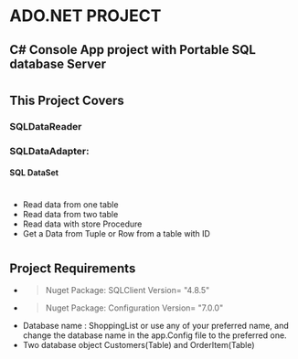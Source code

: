 # ADO.NET PROJECT

## C# Console App project with Portable SQL database Server

#

## This Project Covers

### SQLDataReader

### SQLDataAdapter:

#### SQL DataSet

#

- Read data from one table
- Read data from two table
- Read data with store Procedure
- Get a Data from Tuple or Row from a table with ID

#

## Project Requirements

- > Nuget Package: SQLClient Version= "4.8.5"
- > Nuget Package: Configuration Version= "7.0.0"
- Database name : ShoppingList or use any of your preferred name, and change the database name in the app.Config file to the preferred one.
- Two database object
  Customers(Table) and OrderItem(Table)
